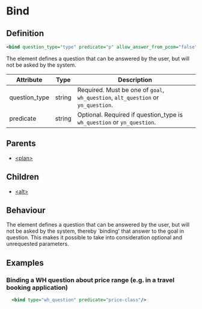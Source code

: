 # Bind
## Definition
```xml
<bind question_type="type" predicate="p" allow_answer_from_pcom="false">
```

The element defines a question that can be answered by the user, but will not be asked by the system.




Attribute | Type | Description |
--- | --- | --- |
question\_type | string | Required. Must be one of `goal`, `wh_question`, `alt_question` or `yn_question`. |
predicate | string | Optional. Required if question_type is `wh_question` or `yn_question`.|


## Parents
- [<plan\>](/dialog-domain-description-definition/domain/children/plan)

## Children
- [<alt\>](/dialog-domain-description-definition/domain/children/alt)


## Behaviour

The element defines a question that can be answered by the user, but will not be asked by the system, thereby `binding' that answer to the goal in question. This makes it possible to take into consideration optional and unrequested parameters.  



## Examples


### Binding a WH question about price range (e.g. in a travel booking application)

```xml
  <bind type="wh_question" predicate="price-class"/>
```

